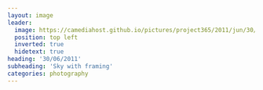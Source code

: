```yaml
---
layout: image
leader:
  image: https://camediahost.github.io/pictures/project365/2011/jun/30/300611.jpg
  position: top left
  inverted: true
  hidetext: true
heading: '30/06/2011'
subheading: 'Sky with framing'
categories: photography
---
```

